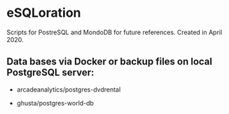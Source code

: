 # eSQLoration

Scripts for PostreSQL and MondoDB for future references. Created in April 2020.

## Data bases via Docker or backup files on local PostgreSQL server:

- arcadeanalytics/postgres-dvdrental

- ghusta/postgres-world-db
